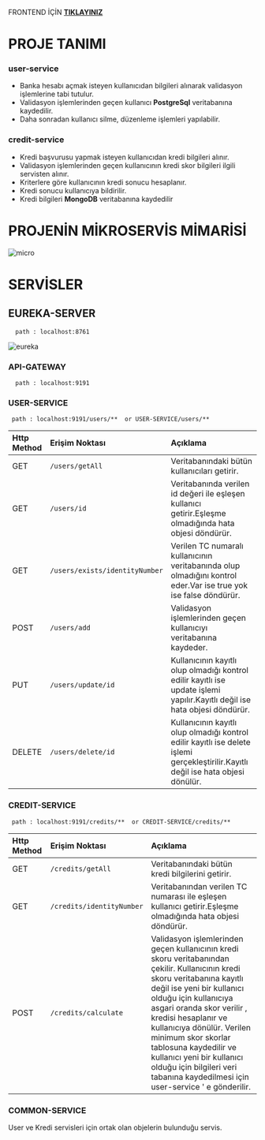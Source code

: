 

FRONTEND İÇİN [**TIKLAYINIZ**](https://github.com/muratkistan/innova-patika-final-bank-frontend)

# PROJE TANIMI
### user-service

-  Banka hesabı açmak isteyen kullanıcıdan bilgileri alınarak validasyon işlemlerine tabi tutulur.
-  Validasyon işlemlerinden geçen kullanıcı **PostgreSql** veritabanına kaydedilir.
-  Daha sonradan kullanıcı silme, düzenleme işlemleri yapılabilir.
### credit-service
-  Kredi başvurusu yapmak isteyen kullanıcıdan kredi bilgileri alınır.
-  Validasyon işlemlerinden geçen kullanıcının kredi skor bilgileri ilgili servisten alınır.
-  Kriterlere göre kullanıcının kredi sonucu hesaplanır.
-  Kredi sonucu kullanıcıya bildirilir.
-  Kredi bilgileri **MongoDB** veritabanına kaydedilir

# PROJENİN MİKROSERVİS MİMARİSİ


![micro](https://user-images.githubusercontent.com/67208557/155906931-ccb5b120-40e0-4af6-85f0-8d4c8f152070.PNG)



# SERVİSLER

## EUREKA-SERVER

```
  path : localhost:8761
```

![eureka](https://user-images.githubusercontent.com/67208557/155900672-6c75af20-f481-4098-8738-ae338fba112d.PNG)


### API-GATEWAY

```
  path : localhost:9191
```




### USER-SERVICE




```
 path : localhost:9191/users/**  or USER-SERVICE/users/**
```

| Http Method | Erişim Noktası     | Açıklama                       |
| :-------- | :------- | :-------------------------------- |
| GET      | `/users/getAll` | Veritabanındaki bütün kullanıcıları getirir. |
| GET      | `/users/id` | Veritabanında verilen id değeri ile eşleşen kullanıcı getirir.Eşleşme olmadığında hata objesi döndürür. |
| GET      | `/users/exists/identityNumber` | Verilen TC numaralı kullanıcının veritabanında olup olmadığını kontrol eder.Var ise true yok ise false döndürür. |
| POST      | `/users/add` | Validasyon işlemlerinden geçen kullanıcıyı veritabanına kaydeder. |
| PUT     | `/users/update/id` | Kullanıcının kayıtlı olup olmadığı kontrol edilir kayıtlı ise update işlemi yapılır.Kayıtlı değil ise hata objesi döndürür. |
| DELETE      | `/users/delete/id` | Kullanıcının kayıtlı olup olmadığı kontrol edilir kayıtlı ise delete işlemi gerçekleştirilir.Kayıtlı değil ise hata objesi dönülür. |





### CREDIT-SERVICE


```
 path : localhost:9191/credits/**  or CREDIT-SERVICE/credits/**
```

| Http Method | Erişim Noktası     | Açıklama                       |
| :-------- | :------- | :-------------------------------- |
| GET      | `/credits/getAll` | Veritabanındaki bütün kredi bilgilerini getirir. |
| GET      | `/credits/identityNumber` | Veritabanından verilen TC numarası ile eşleşen kullanıcı getirir.Eşleşme olmadığında hata objesi döndürür. |
| POST      | `/credits/calculate` | Validasyon işlemlerinden geçen kullanıcının kredi skoru veritabanından çekilir.  Kullanıcının kredi skoru veritabanına kayıtlı değil ise yeni bir kullanıcı olduğu için  kullanıcıya asgari oranda skor verilir , kredisi hesaplanır ve kullanıcıya dönülür. Verilen  minimum skor skorlar tablosuna kaydedilir ve kullanıcı yeni bir kullanıcı olduğu için bilgileri veri tabanına kaydedilmesi için  user-service ' e gönderilir.|


### COMMON-SERVICE

User ve Kredi servisleri için ortak olan objelerin bulunduğu servis.




